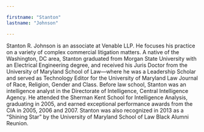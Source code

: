 ```yaml
---

firstname: "Stanton"
lastname: "Johnson"

---
```


Stanton R. Johnson is an associate at Venable LLP. He focuses his practice on a variety of complex commercial litigation matters. A native of the Washington, DC area, Stanton graduated from Morgan State University with an Electrical Engineering degree, and received his Juris Doctor from the University of Maryland School of Law&mdash;where he was a Leadership Scholar and served as Technology Editor for the University of Maryland Law Journal of Race, Religion, Gender and Class. Before law school, Stanton was an intelligence analyst in the Directorate of Intelligence, Central Intelligence Agency. He attended the Sherman Kent School for Intelligence Analysis, graduating in 2005, and earned exceptional performance awards from the CIA in 2005, 2006 and 2007. Stanton was also recognized in 2013 as a “Shining Star” by the University of Maryland School of Law Black Alumni Reunion.
